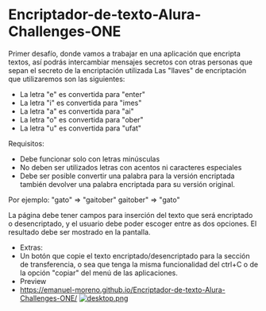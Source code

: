 # Encriptador-de-texto-Alura-Challenges-ONE
Primer desafío, donde vamos a trabajar en una aplicación que encripta textos, así podrás intercambiar mensajes secretos con otras personas que sepan el secreto de la encriptación utilizada
Las "llaves" de encriptación que utilizaremos son las siguientes:

- La letra "e" es convertida para "enter"
- La letra "i" es convertida para "imes"
- La letra "a" es convertida para "ai"
- La letra "o" es convertida para "ober"
- La letra "u" es convertida para "ufat"

Requisitos:
- Debe funcionar solo con letras minúsculas
- No deben ser utilizados letras con acentos ni caracteres especiales
- Debe ser posible convertir una palabra para la versión encriptada también devolver una palabra encriptada para su versión original.

Por ejemplo:
"gato" => "gaitober"
gaitober" => "gato"

La página debe tener campos para
inserción del texto que será encriptado o desencriptado, y el usuario debe poder escoger entre as dos opciones.
El resultado debe ser mostrado en la pantalla.
- Extras:
- Un botón que copie el texto encriptado/desencriptado para la sección de transferencia, o sea que tenga la misma funcionalidad del ctrl+C o de la opción "copiar" del menú de las aplicaciones.
- Preview
- https://emanuel-moreno.github.io/Encriptador-de-texto-Alura-Challenges-ONE/
[![desktop.png](https://i.postimg.cc/k45XdV3k/desktop.png)](https://postimg.cc/94vjdQfp)
